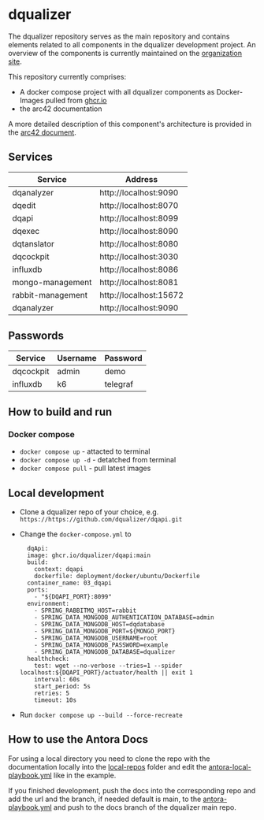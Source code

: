 # dqualizer

The dqualizer repository serves as the main repository and contains elements related to all components in the dqualizer development project. An overview of the components is currently
maintained on the [organization site](https://github.com/dqualizer).

This repository currently comprises:

* A docker compose project with all dqualizer components as Docker-Images pulled from [ghcr.io](https://github.com/orgs/dqualizer/packages)
* the arc42 documentation

A more detailed description of this component's architecture is provided in
the [arc42 document](https://dqualizer.github.io/dqualizer).

## Services
| Service           | Address                |
| ----------------- | ---------------------- |
| dqanalyzer        | http://localhost:9090  |
| dqedit            | http://localhost:8070  |
| dqapi             | http://localhost:8099  |
| dqexec            | http://localhost:8090  |
| dqtanslator       | http://localhost:8080  |
| dqcockpit         | http://localhost:3030  |
| influxdb          | http://localhost:8086  |
| mongo-management  | http://localhost:8081  |
| rabbit-management | http://localhost:15672 |
| dqanalyzer        | http://localhost:9090  |

## Passwords
| Service   | Username | Password |
| --------- | -------- | -------- |
| dqcockpit | admin    | demo     |
| influxdb  | k6       | telegraf |

## How to build and run
### Docker compose
* `docker compose up` - attacted to terminal
* `docker compose up -d` - detatched from terminal
* `docker compose pull` - pull latest images

## Local development
* Clone a dqualizer repo of your choice, e.g. `https://https://github.com/dqualizer/dqapi.git`
* Change the `docker-compose.yml` to
  ```
    dqApi:
    image: ghcr.io/dqualizer/dqapi:main
    build:
      context: dqapi
      dockerfile: deployment/docker/ubuntu/Dockerfile
    container_name: 03_dqapi
    ports:
      - "${DQAPI_PORT}:8099"
    environment:
      - SPRING_RABBITMQ_HOST=rabbit
      - SPRING_DATA_MONGODB_AUTHENTICATION_DATABASE=admin
      - SPRING_DATA_MONGODB_HOST=dqdatabase
      - SPRING_DATA_MONGODB_PORT=${MONGO_PORT}
      - SPRING_DATA_MONGODB_USERNAME=root
      - SPRING_DATA_MONGODB_PASSWORD=example
      - SPRING_DATA_MONGODB_DATABASE=dqualizer
    healthcheck:
      test: wget --no-verbose --tries=1 --spider localhost:${DQAPI_PORT}/actuator/health || exit 1
      interval: 60s
      start_period: 5s
      retries: 5
      timeout: 10s
  ```

* Run `docker compose up --build --force-recreate`

## How to use the Antora Docs

For using a local directory you need to clone the repo with the documentation locally into
the [local-repos](./local-repos) folder and edit the [antora-local-playbook.yml](antora-local-playbook.yml) like in the example.

If you finished development, push the docs into the corresponding repo and add the url and the branch, if needed default is main, to the [antora-playbook.yml](antora-playbook.yml) and push to the docs branch of the dqualizer main repo.

